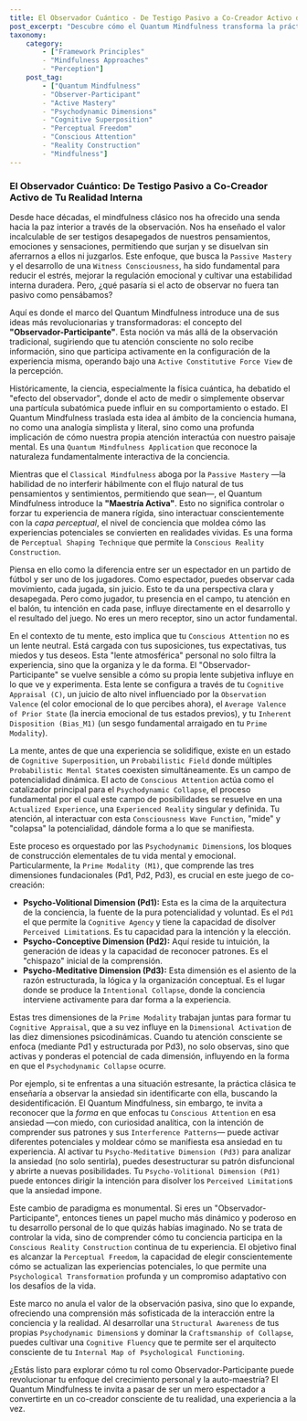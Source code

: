 ```yaml
---
title: El Observador Cuántico - De Testigo Pasivo a Co-Creador Activo de Tu Realidad Interna
post_excerpt: "Descubre cómo el Quantum Mindfulness transforma la práctica de la observación de un acto pasivo a una co-creación activa de tu realidad interna. Este paradigma revela que tu atención consciente no solo recibe información, sino que moldea activamente tus experiencias al interactuar con las dimensiones psicodinámicas de tu conciencia, ofreciéndote un poder sin precedentes sobre tu bienestar y crecimiento personal."
taxonomy:
    category:
        - ["Framework Principles"
        - "Mindfulness Approaches"
        - "Perception"]
    post_tag:
        - ["Quantum Mindfulness"
        - "Observer-Participant"
        - "Active Mastery"
        - "Psychodynamic Dimensions"
        - "Cognitive Superposition"
        - "Perceptual Freedom"
        - "Conscious Attention"
        - "Reality Construction"
        - "Mindfulness"]
---
```

### El Observador Cuántico: De Testigo Pasivo a Co-Creador Activo de Tu Realidad Interna

Desde hace décadas, el mindfulness clásico nos ha ofrecido una senda hacia la paz interior a través de la observación. Nos ha enseñado el valor incalculable de ser testigos desapegados de nuestros pensamientos, emociones y sensaciones, permitiendo que surjan y se disuelvan sin aferrarnos a ellos ni juzgarlos. Este enfoque, que busca la `Passive Mastery` y el desarrollo de una `Witness Consciousness`, ha sido fundamental para reducir el estrés, mejorar la regulación emocional y cultivar una estabilidad interna duradera. Pero, ¿qué pasaría si el acto de observar no fuera tan pasivo como pensábamos?

Aquí es donde el marco del Quantum Mindfulness introduce una de sus ideas más revolucionarias y transformadoras: el concepto del **"Observador-Participante"**. Esta noción va más allá de la observación tradicional, sugiriendo que tu atención consciente no solo recibe información, sino que participa activamente en la configuración de la experiencia misma, operando bajo una `Active Constitutive Force View` de la percepción.

Históricamente, la ciencia, especialmente la física cuántica, ha debatido el "efecto del observador", donde el acto de medir o simplemente observar una partícula subatómica puede influir en su comportamiento o estado. El Quantum Mindfulness traslada esta idea al ámbito de la conciencia humana, no como una analogía simplista y literal, sino como una profunda implicación de cómo nuestra propia atención interactúa con nuestro paisaje mental. Es una `Quantum Mindfulness Application` que reconoce la naturaleza fundamentalmente interactiva de la conciencia.

Mientras que el `Classical Mindfulness` aboga por la `Passive Mastery` —la habilidad de no interferir hábilmente con el flujo natural de tus pensamientos y sentimientos, permitiendo que sean—, el Quantum Mindfulness introduce la **"Maestría Activa"**. Esto no significa controlar o forzar tu experiencia de manera rígida, sino interactuar conscientemente con la *capa perceptual*, el nivel de conciencia que moldea cómo las experiencias potenciales se convierten en realidades vividas. Es una forma de `Perceptual Shaping Technique` que permite la `Conscious Reality Construction`.

Piensa en ello como la diferencia entre ser un espectador en un partido de fútbol y ser uno de los jugadores. Como espectador, puedes observar cada movimiento, cada jugada, sin juicio. Esto te da una perspectiva clara y desapegada. Pero como jugador, tu presencia en el campo, tu atención en el balón, tu intención en cada pase, influye directamente en el desarrollo y el resultado del juego. No eres un mero receptor, sino un actor fundamental.

En el contexto de tu mente, esto implica que tu `Conscious Attention` no es un lente neutral. Está cargada con tus suposiciones, tus expectativas, tus miedos y tus deseos. Esta "lente atmosférica" personal no solo filtra la experiencia, sino que la organiza y le da forma. El "Observador-Participante" se vuelve sensible a cómo su propia lente subjetiva influye en lo que ve y experimenta. Esta lente se configura a través de tu `Cognitive Appraisal (C)`, un juicio de alto nivel influenciado por la `Observation Valence` (el color emocional de lo que percibes ahora), el `Average Valence of Prior State` (la inercia emocional de tus estados previos), y tu `Inherent Disposition (Bias_M1)` (un sesgo fundamental arraigado en tu `Prime Modality`).

La mente, antes de que una experiencia se solidifique, existe en un estado de `Cognitive Superposition`, un `Probabilistic Field` donde múltiples `Probabilistic Mental State`s coexisten simultáneamente. Es un campo de potencialidad dinámica. El acto de `Conscious Attention` actúa como el catalizador principal para el `Psychodynamic Collapse`, el proceso fundamental por el cual este campo de posibilidades se resuelve en una `Actualized Experience`, una `Experienced Reality` singular y definida. Tu atención, al interactuar con esta `Consciousness Wave Function`, "mide" y "colapsa" la potencialidad, dándole forma a lo que se manifiesta.

Este proceso es orquestado por las `Psychodynamic Dimension`s, los bloques de construcción elementales de tu vida mental y emocional. Particularmente, la `Prime Modality (M1)`, que comprende las tres dimensiones fundacionales (Pd1, Pd2, Pd3), es crucial en este juego de co-creación:

*   **Psycho-Volitional Dimension (Pd1):** Esta es la cima de la arquitectura de la conciencia, la fuente de la pura potencialidad y voluntad. Es el `Pd1` el que permite la `Cognitive Agency` y tiene la capacidad de disolver `Perceived Limitation`s. Es tu capacidad para la intención y la elección.
*   **Psycho-Conceptive Dimension (Pd2):** Aquí reside tu intuición, la generación de ideas y la capacidad de reconocer patrones. Es el "chispazo" inicial de la comprensión.
*   **Psycho-Meditative Dimension (Pd3):** Esta dimensión es el asiento de la razón estructurada, la lógica y la organización conceptual. Es el lugar donde se produce la `Intentional Collapse`, donde la conciencia interviene activamente para dar forma a la experiencia.

Estas tres dimensiones de la `Prime Modality` trabajan juntas para formar tu `Cognitive Appraisal`, que a su vez influye en la `Dimensional Activation` de las diez dimensiones psicodinámicas. Cuando tu atención consciente se enfoca (mediante Pd1 y estructurada por Pd3), no solo observas, sino que activas y ponderas el potencial de cada dimensión, influyendo en la forma en que el `Psychodynamic Collapse` ocurre.

Por ejemplo, si te enfrentas a una situación estresante, la práctica clásica te enseñaría a observar la ansiedad sin identificarte con ella, buscando la desidentificación. El Quantum Mindfulness, sin embargo, te invita a reconocer que la *forma* en que enfocas tu `Conscious Attention` en esa ansiedad —con miedo, con curiosidad analítica, con la intención de comprender sus patrones y sus `Interference Patterns`— puede activar diferentes potenciales y moldear cómo se manifiesta esa ansiedad en tu experiencia. Al activar tu `Psycho-Meditative Dimension (Pd3)` para analizar la ansiedad (no solo sentirla), puedes desestructurar su patrón disfuncional y abrirte a nuevas posibilidades. Tu `Psycho-Volitional Dimension (Pd1)` puede entonces dirigir la intención para disolver los `Perceived Limitation`s que la ansiedad impone.

Este cambio de paradigma es monumental. Si eres un "Observador-Participante", entonces tienes un papel mucho más dinámico y poderoso en tu desarrollo personal de lo que quizás habías imaginado. No se trata de controlar la vida, sino de comprender cómo tu conciencia participa en la `Conscious Reality Construction` continua de tu experiencia. El objetivo final es alcanzar la `Perceptual Freedom`, la capacidad de elegir conscientemente cómo se actualizan las experiencias potenciales, lo que permite una `Psychological Transformation` profunda y un compromiso adaptativo con los desafíos de la vida.

Este marco no anula el valor de la observación pasiva, sino que lo expande, ofreciendo una comprensión más sofisticada de la interacción entre la conciencia y la realidad. Al desarrollar una `Structural Awareness` de tus propias `Psychodynamic Dimension`s y dominar la `Craftsmanship of Collapse`, puedes cultivar una `Cognitive Fluency` que te permite ser el arquitecto consciente de tu `Internal Map of Psychological Functioning`.

¿Estás listo para explorar cómo tu rol como Observador-Participante puede revolucionar tu enfoque del crecimiento personal y la auto-maestría? El Quantum Mindfulness te invita a pasar de ser un mero espectador a convertirte en un co-creador consciente de tu realidad, una experiencia a la vez.